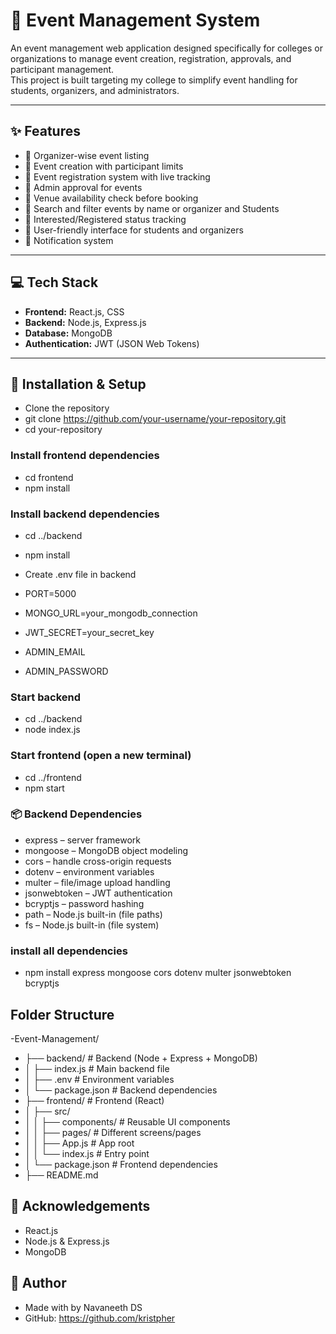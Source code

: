 # 🎯 Event Management System

An event management web application designed specifically for colleges or organizations to manage event creation, registration, approvals, and participant management.  
This project is built targeting my college to simplify event handling for students, organizers, and administrators.

---

## ✨ Features

- 🔸 Organizer-wise event listing
- 🔸 Event creation with participant limits
- 🔸 Event registration system with live tracking
- 🔸 Admin approval for events
- 🔸 Venue availability check before booking
- 🔸 Search and filter events by name or organizer and Students
- 🔸 Interested/Registered status tracking
- 🔸 User-friendly interface for students and organizers
- 🔸 Notification system 

---

## 💻 Tech Stack

- **Frontend:** React.js, CSS
- **Backend:** Node.js, Express.js
- **Database:** MongoDB
- **Authentication:** JWT (JSON Web Tokens)


---

## 🚀 Installation & Setup

- Clone the repository
- git clone https://github.com/your-username/your-repository.git
- cd your-repository

### Install frontend dependencies
- cd frontend
- npm install

### Install backend dependencies
- cd ../backend
- npm install

- Create .env file in backend
- PORT=5000
- MONGO_URL=your_mongodb_connection
- JWT_SECRET=your_secret_key
- ADMIN_EMAIL
- ADMIN_PASSWORD

### Start backend
- cd ../backend
- node index.js

### Start frontend (open a new terminal)
- cd ../frontend
- npm start

### 📦 Backend Dependencies
- express – server framework
- mongoose – MongoDB object modeling
- cors – handle cross-origin requests
- dotenv – environment variables
- multer – file/image upload handling
- jsonwebtoken – JWT authentication
- bcryptjs – password hashing
- path – Node.js built-in (file paths)
- fs – Node.js built-in (file system)

### install all dependencies
- npm install express mongoose cors dotenv multer jsonwebtoken bcryptjs
## Folder Structure
-Event-Management/
- ├── backend/          # Backend (Node + Express + MongoDB)
- │   ├── index.js      # Main backend file
- │   ├── .env          # Environment variables
- │   └── package.json  # Backend dependencies
- ├── frontend/         # Frontend (React)
- │   ├── src/
- │   │   ├── components/  # Reusable UI components
- │   │   ├── pages/       # Different screens/pages
- │   │   ├── App.js       # App root
- │   │   └── index.js     # Entry point
- │   └── package.json     # Frontend dependencies
- ├── README.md


## 🙌 Acknowledgements
- React.js
- Node.js & Express.js
- MongoDB

## 🔗 Author
- Made with by Navaneeth DS
- GitHub: https://github.com/kristpher

